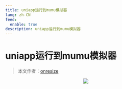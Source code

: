 ```yaml
---
title: uniapp运行到mumu模拟器
lang: zh-CN
feed:
  enable: true
description: uniapp运行到mumu模拟器
---
```


# uniapp运行到mumu模拟器

> 本文作者：[onresize](https://github.com/onresize)


<p align="center">
  <img src="/AA_mdPics/uniapp-mumu.min.png" />
</p>
